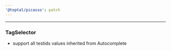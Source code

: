 ```yaml
---
'@toptal/picasso': patch
---
```


---
### TagSelector

- support all testids values inherited from Autocomplete
